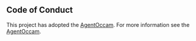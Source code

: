 ## Code of Conduct
This project has adopted the [AgentOccam](https://github.com/amazon-science/AgentOccam).
For more information see the [AgentOccam](https://github.com/amazon-science/AgentOccam).
